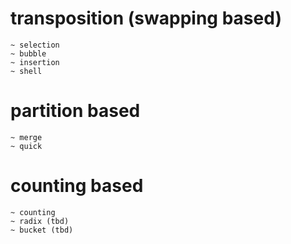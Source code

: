 # transposition (swapping based)
	~ selection
	~ bubble 
	~ insertion
 	~ shell 

# partition based
	~ merge 
	~ quick 

# counting based
	~ counting 
	~ radix (tbd)
 	~ bucket (tbd) 

